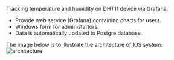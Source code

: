 Tracking temperature and humidity on DHT11 device via Grafana.

- Provide web service (Grafana) containing charts for users.
- Windows form for administartors.
- Data is automatically updated to Postgre database.

The image below is to illustrate the architecture of IOS system:
![architecture](https://user-images.githubusercontent.com/48648494/128868582-30743af3-a905-4693-b10b-4fcf36af97ad.png)
